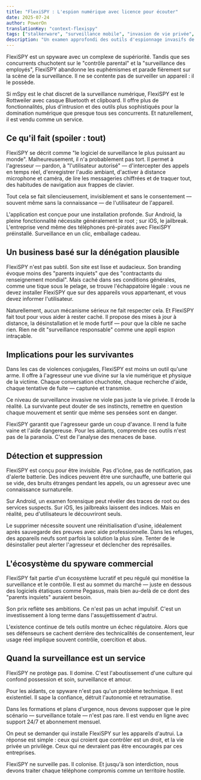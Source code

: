 ```yaml
---
title: "FlexiSPY : L'espion numérique avec licence pour écouter"
date: 2025-07-24
author: PowerOn
translationKey: "context-flexispy"
tags: ["stalkerware", "surveillance mobile", "invasion de vie privée", "abus numérique", "protection des survivants"]
description: "Un examen approfondi des outils d'espionnage invasifs de FlexiSPY, leurs risques et comment les refuges peuvent détecter et contrer ce prédateur des ombres numériques."
---
```


FlexiSPY est un spyware avec un complexe de supériorité. Tandis que ses concurrents chuchotent sur le "contrôle parental" et la "surveillance des employés", FlexiSPY abandonne les euphémismes et parade fièrement sur la scène de la surveillance. Il ne se contente pas de surveiller un appareil : il le possède.

Si mSpy est le chat discret de la surveillance numérique, FlexiSPY est le Rottweiler avec casque Bluetooth et clipboard. Il offre plus de fonctionnalités, plus d'intrusion et des outils plus sophistiqués pour la domination numérique que presque tous ses concurrents. Et naturellement, il est vendu comme un service.

## Ce qu'il fait (spoiler : tout)

FlexiSPY se décrit comme "le logiciel de surveillance le plus puissant au monde". Malheureusement, il n'a probablement pas tort. Il permet à l'agresseur — pardon, à "l'utilisateur autorisé" — d'intercepter des appels en temps réel, d'enregistrer l'audio ambiant, d'activer à distance microphone et caméra, de lire les messageries chiffrées et de traquer tout, des habitudes de navigation aux frappes de clavier.

Tout cela se fait silencieusement, invisiblement et sans le consentement — souvent même sans la connaissance — de l'utilisateur de l'appareil.

L'application est conçue pour une installation profonde. Sur Android, la pleine fonctionnalité nécessite généralement le root ; sur iOS, le jailbreak. L'entreprise vend même des téléphones pré-piratés avec FlexiSPY préinstallé. Surveillance en un clic, emballage cadeau.

## Un business basé sur la dénégation plausible

FlexiSPY n'est pas subtil. Son site est lisse et audacieux. Son branding évoque moins des "parents inquiets" que des "contractants du renseignement mondial". Mais caché dans ses conditions générales, comme une tique sous le pelage, se trouve l'échappatoire légale : vous ne devez installer FlexiSPY que sur des appareils vous appartenant, et vous devez informer l'utilisateur.

Naturellement, aucun mécanisme sérieux ne fait respecter cela. Et FlexiSPY fait tout pour vous aider à rester caché. Il propose des mises à jour à distance, la désinstallation et le mode furtif — pour que la cible ne sache rien. Rien ne dit "surveillance responsable" comme une appli espion intraçable.

## Implications pour les survivantes

Dans les cas de violences conjugales, FlexiSPY est moins un outil qu'une arme. Il offre à l'agresseur une vue divine sur la vie numérique et physique de la victime. Chaque conversation chuchotée, chaque recherche d'aide, chaque tentative de fuite — capturée et transmise.

Ce niveau de surveillance invasive ne viole pas juste la vie privée. Il érode la réalité. La survivante peut douter de ses instincts, remettre en question chaque mouvement et sentir que même ses pensées sont en danger.

FlexiSPY garantit que l'agresseur garde un coup d'avance. Il rend la fuite vaine et l'aide dangereuse. Pour les aidants, comprendre ces outils n'est pas de la paranoïa. C'est de l'analyse des menaces de base.

## Détection et suppression

FlexiSPY est conçu pour être invisible. Pas d'icône, pas de notification, pas d'alerte batterie. Des indices peuvent être une surchauffe, une batterie qui se vide, des bruits étranges pendant les appels, ou un agresseur avec une connaissance surnaturelle.

Sur Android, un examen forensique peut révéler des traces de root ou des services suspects. Sur iOS, les jailbreaks laissent des indices. Mais en réalité, peu d'utilisateurs le découvriront seuls.

Le supprimer nécessite souvent une réinitialisation d'usine, idéalement après sauvegarde des preuves avec aide professionnelle. Dans les refuges, des appareils neufs sont parfois la solution la plus sûre. Tenter de le désinstaller peut alerter l'agresseur et déclencher des représailles.

## L'écosystème du spyware commercial

FlexiSPY fait partie d'un écosystème lucratif et peu régulé qui monétise la surveillance et le contrôle. Il est au sommet du marché — juste en dessous des logiciels étatiques comme Pegasus, mais bien au-delà de ce dont des "parents inquiets" auraient besoin.

Son prix reflète ses ambitions. Ce n'est pas un achat impulsif. C'est un investissement à long terme dans l'assujettissement d'autrui.

L'existence continue de tels outils montre un échec régulatoire. Alors que ses défenseurs se cachent derrière des technicalités de consentement, leur usage réel implique souvent contrôle, coercition et abus.

## Quand la surveillance est un service

FlexiSPY ne protège pas. Il domine. C'est l'aboutissement d'une culture qui confond possession et soin, surveillance et amour.

Pour les aidants, ce spyware n'est pas qu'un problème technique. Il est existentiel. Il sape la confiance, détruit l'autonomie et retraumatise.

Dans les formations et plans d'urgence, nous devons supposer que le pire scénario — surveillance totale — n'est pas rare. Il est vendu en ligne avec support 24/7 et abonnement mensuel.

On peut se demander qui installe FlexiSPY sur les appareils d'autrui. La réponse est simple : ceux qui croient que contrôler est un droit, et la vie privée un privilège. Ceux qui ne devraient pas être encouragés par ces entreprises.

FlexiSPY ne surveille pas. Il colonise. Et jusqu'à son interdiction, nous devons traiter chaque téléphone compromis comme un territoire hostile.
